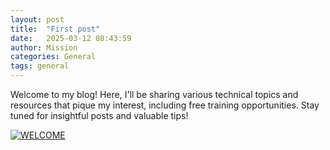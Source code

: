```yaml
---
layout: post
title:  "First post"
date:   2025-03-12 08:43:59
author: Mission
categories: General
tags: general
---
```


Welcome to my blog! Here, I'll be sharing various technical topics and resources that pique my interest, including free training opportunities. Stay tuned for insightful posts and valuable tips!

<a href="//thankful-sky-07e9d0c10.6.azurestaticapps.net/assets/welcome.jpg" data-lightbox="falcon9-large" data-title="WELCOME">
  <img src="//thankful-sky-07e9d0c10.6.azurestaticapps.net/assets/welcome.jpg" title="WELCOME">
</a>
